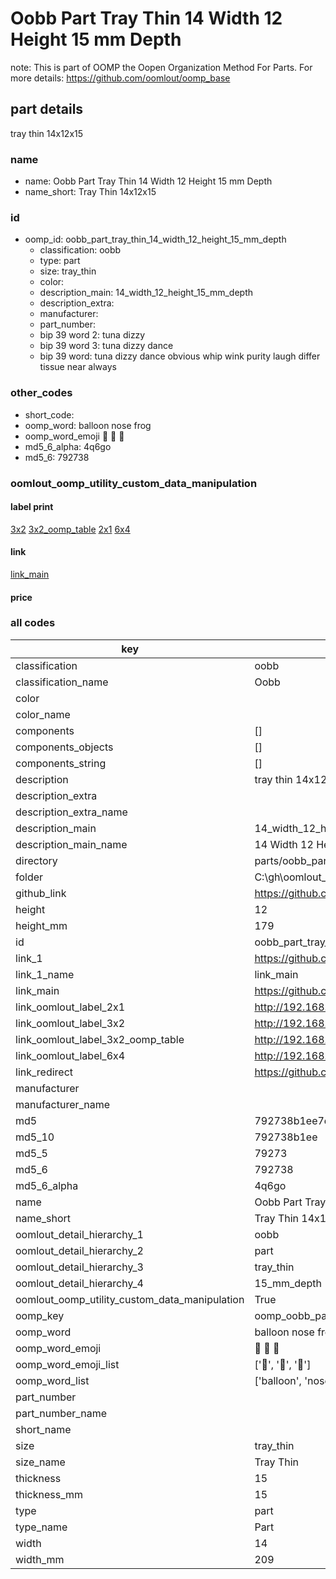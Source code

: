 # Oobb Part Tray Thin 14 Width 12 Height 15 mm Depth  

note: This is part of OOMP the Oopen Organization Method For Parts. For more details: https://github.com/oomlout/oomp_base

##  part details
  



tray thin 14x12x15



### name
* name: Oobb Part Tray Thin 14 Width 12 Height 15 mm Depth
* name_short: Tray Thin 14x12x15 
### id
* oomp_id: oobb_part_tray_thin_14_width_12_height_15_mm_depth
  * classification: oobb
  * type: part
  * size: tray_thin
  * color: 
  * description_main: 14_width_12_height_15_mm_depth
  * description_extra: 
  * manufacturer: 
  * part_number: 
  * bip 39 word 2: tuna dizzy
  * bip 39 word 3: tuna dizzy dance
  * bip 39 word: tuna dizzy dance obvious whip wink purity laugh differ tissue near always

### other_codes
* short_code: 
* oomp_word: balloon nose frog
* oomp_word_emoji :balloon: :nose: :frog:
* md5_6_alpha: 4q6go
* md5_6: 792738






### oomlout_oomp_utility_custom_data_manipulation
#### label print
[3x2](http://192.168.1.245:1112/?label=oomp%204q6go)
[3x2_oomp_table](http://192.168.1.108:1112/?label=oomp%204q6go)
[2x1](http://192.168.1.242:1112/?label=oomp%204q6go)
[6x4](http://192.168.1.55:1112/?label=oomp%204q6go)    

#### link

[link_main](https://github.com/oomlout/oomlout_oobb_version_4_generated_parts/tree/main/navigation_oomp/oobb/part/tray_thin/14_width_12_height_15_mm_depth/part)                              

#### price







### all codes 
| key | value |  
| --- | --- |  
| classification | oobb |  
| classification_name | Oobb |  
| color |  |  
| color_name |  |  
| components | [] |  
| components_objects | [] |  
| components_string | [] |  
| description | tray thin 14x12x15 |  
| description_extra |  |  
| description_extra_name |  |  
| description_main | 14_width_12_height_15_mm_depth |  
| description_main_name | 14 Width 12 Height 15 mm Depth |  
| directory | parts/oobb_part_tray_thin_14_width_12_height_15_mm_depth |  
| folder | C:\gh\oomlout_oobb_version_4_generated_parts\parts\oobb_part_tray_thin_14_width_12_height_15_mm_depth |  
| github_link | https://github.com/oomlout/oomlout_oomp_part_src/tree/main/parts/oobb_part_tray_thin_14_width_12_height_15_mm_depth |  
| height | 12 |  
| height_mm | 179 |  
| id | oobb_part_tray_thin_14_width_12_height_15_mm_depth |  
| link_1 | https://github.com/oomlout/oomlout_oobb_version_4_generated_parts/tree/main/navigation_oomp/oobb/part/tray_thin/14_width_12_height_15_mm_depth/part |  
| link_1_name | link_main |  
| link_main | https://github.com/oomlout/oomlout_oobb_version_4_generated_parts/tree/main/navigation_oomp/oobb/part/tray_thin/14_width_12_height_15_mm_depth/part |  
| link_oomlout_label_2x1 | http://192.168.1.242:1112/?label=oomp%204q6go |  
| link_oomlout_label_3x2 | http://192.168.1.245:1112/?label=oomp%204q6go |  
| link_oomlout_label_3x2_oomp_table | http://192.168.1.108:1112/?label=oomp%204q6go |  
| link_oomlout_label_6x4 | http://192.168.1.55:1112/?label=oomp%204q6go |  
| link_redirect | https://github.com/oomlout/oomlout_oobb_version_4_generated_parts/tree/main/parts/oobb_tray_thin_14_12_15 |  
| manufacturer |  |  
| manufacturer_name |  |  
| md5 | 792738b1ee7d95cbef7d398a6e900f53 |  
| md5_10 | 792738b1ee |  
| md5_5 | 79273 |  
| md5_6 | 792738 |  
| md5_6_alpha | 4q6go |  
| name | Oobb Part Tray Thin 14 Width 12 Height 15 mm Depth |  
| name_short | Tray Thin 14x12x15  |  
| oomlout_detail_hierarchy_1 | oobb |  
| oomlout_detail_hierarchy_2 | part |  
| oomlout_detail_hierarchy_3 | tray_thin |  
| oomlout_detail_hierarchy_4 | 15_mm_depth |  
| oomlout_oomp_utility_custom_data_manipulation | True |  
| oomp_key | oomp_oobb_part_tray_thin_14_width_12_height_15_mm_depth |  
| oomp_word | balloon nose frog |  
| oomp_word_emoji | :balloon: :nose: :frog: |  
| oomp_word_emoji_list | [':balloon:', ':nose:', ':frog:'] |  
| oomp_word_list | ['balloon', 'nose', 'frog'] |  
| part_number |  |  
| part_number_name |  |  
| short_name |  |  
| size | tray_thin |  
| size_name | Tray Thin |  
| thickness | 15 |  
| thickness_mm | 15 |  
| type | part |  
| type_name | Part |  
| width | 14 |  
| width_mm | 209 |  
